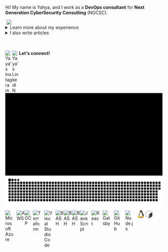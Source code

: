 
Hi! My name is Yahya, and I work as a **DevOps consultant** for **Next Generation CyberSecurity Consulting** (NGCSC). <br>

<img src="https://github-readme-streak-stats.herokuapp.com/?user=yaya2devops&theme=github-dark-blue&date_format=M%20j%5B%2C%20Y%5D" align="right" width="500" >

<details>
<summary>
  Learn more about my experience
</summary>
 <br>
My experience includes process automation, cloud infrastructure development, security architecture, modern operations, and support for existing procedures.
<br><br>  

  
I do cloud certifications to stay up to date on the latest technologies. <br> I am currently 17 times Multi-Cloud Certified.
<br>Find out more from [here](https://github.com/Y4HYA4/ExperienceInCloud#readme).
  
</details>

<details>
<summary> I also write articles
</summary>

<!-- HASHNODE_BLOG:START -->
- [API-Driven Innovation: The Digital Age's Winning Formula](https://blog.yahya-abulhaj.dev//api-driven-innovation-the-digital-ages-winning-formula)
- [The Technology Titan Go Language](https://blog.yahya-abulhaj.dev//the-technology-titan-go-language)
- [AWS Developer Exam Study Guide: Resources, Tips, and Strategies](https://blog.yahya-abulhaj.dev//aws-developer-exam-study-guide-resources-tips-and-strategies)
<!-- HASHNODE_BLOG:END -->
  
> ❝In real open source, you have the right to control your own destiny.❞ -Linus Torvalds

</details>

<br>

<br>

<b>Let's connect!</b>
 <a href="https://www.instagram.com/yaya2devops/">
  <img align="left" alt="Yaya's Instagram" width="22px" src="https://raw.githubusercontent.com/hussainweb/hussainweb/main/icons/instagram.png" />
</a>
<a href="https://www.linkedin.com/in/yahya-abulhaj/">
  <img align="left" alt="Yaya's LinkedIN" width="22px" src="https://raw.githubusercontent.com/peterthehan/peterthehan/master/assets/linkedin.svg" />
</a><br>

<br>

<br>

<br>


<img src="3DTOUCH.gif" align="left" width="500" >



<a href=#><img align="right" src="contributions.svg"></a>
<img align="left" alt="Microsoft Azure" width="26px" src="https://cdn.worldvectorlogo.com/logos/azure-1.svg" style="padding-right:10px;" />
<img align="left" alt="AWS" width="26px" src="https://upload.wikimedia.org/wikipedia/commons/9/93/Amazon_Web_Services_Logo.svg"/>
<img align="left" alt="GCP" width="26px" src="https://static.cdnlogo.com/logos/g/75/google-cloud.svg" />
<img align="left" alt="Terraform" width="26px" src="https://cdn.worldvectorlogo.com/logos/terraform-enterprise.svg" style="padding-right:10px;" />
<img align="left" alt="Visual Studio Code" width="26px" src="https://cdn.jsdelivr.net/gh/devicons/devicon/icons/vscode/vscode-original.svg" style="padding-right:10px;" />
<img align="left" alt="BASH" width="26px" src="https://upload.wikimedia.org/wikipedia/commons/3/39/Kubernetes_logo_without_workmark.svg" />
<img align="left" alt="BASH" width="26px" src="https://seekvectorlogo.com/wp-content/uploads/2018/12/docker-vector-logo-small.png" />
<img align="left" alt="BASH" width="26px" src="https://upload.wikimedia.org/wikipedia/commons/2/24/Ansible_logo.svg" />
<img align="left" alt="JavaScript" width="26px" src="https://cdn.jsdelivr.net/gh/devicons/devicon/icons/javascript/javascript-original.svg" style="padding-right:10px;" />
<img align="left" alt="React" width="26px" src="https://cdn.jsdelivr.net/gh/devicons/devicon/icons/react/react-original.svg" style="padding-right:10px;" />
<img align="left" alt="Gatsby" width="26px" src="https://cdn.jsdelivr.net/gh/devicons/devicon/icons/gatsby/gatsby-original.svg" style="padding-right:10px;" />
<img align="left" alt="GitHub" width="26px" src="https://user-images.githubusercontent.com/3369400/139447912-e0f43f33-6d9f-45f8-be46-2df5bbc91289.png" style="padding-right:10px;" />
<img align="left" alt="Node.js" width="26px" src="https://cdn.jsdelivr.net/gh/devicons/devicon/icons/nodejs/nodejs-original.svg" style="padding-right:10px;" />
<img align="left" alt="LINUX" width="26px" src="https://raw.githubusercontent.com/devicons/devicon/v2.15.1/icons/linux/linux-original.svg" />
<img align="left" alt="BASH" width="26px" src="https://raw.githubusercontent.com/devicons/devicon/v2.15.1/icons/bash/bash-original.svg" />



